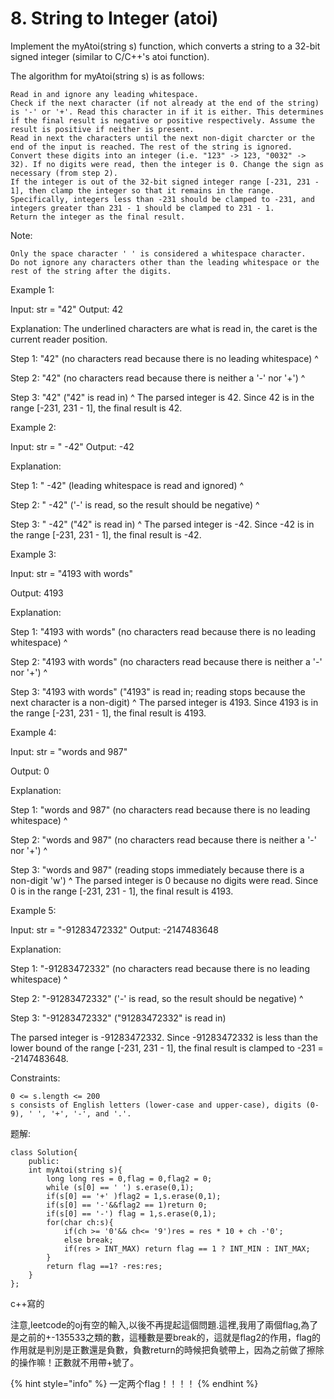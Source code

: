# 8. String to Integer \(atoi\)

Implement the myAtoi\(string s\) function, which converts a string to a 32-bit signed integer \(similar to C/C++'s atoi function\).

The algorithm for myAtoi\(string s\) is as follows:

```text
Read in and ignore any leading whitespace.
Check if the next character (if not already at the end of the string) is '-' or '+'. Read this character in if it is either. This determines if the final result is negative or positive respectively. Assume the result is positive if neither is present.
Read in next the characters until the next non-digit charcter or the end of the input is reached. The rest of the string is ignored.
Convert these digits into an integer (i.e. "123" -> 123, "0032" -> 32). If no digits were read, then the integer is 0. Change the sign as necessary (from step 2).
If the integer is out of the 32-bit signed integer range [-231, 231 - 1], then clamp the integer so that it remains in the range. Specifically, integers less than -231 should be clamped to -231, and integers greater than 231 - 1 should be clamped to 231 - 1.
Return the integer as the final result.
```

Note:

```text
Only the space character ' ' is considered a whitespace character.
Do not ignore any characters other than the leading whitespace or the rest of the string after the digits.
```

Example 1:

Input: str = "42" Output: 42

 Explanation: The underlined characters are what is read in, the caret is the current reader position.

Step 1: "42" \(no characters read because there is no leading whitespace\) ^ 

Step 2: "42" \(no characters read because there is neither a '-' nor '+'\) ^ 

Step 3: "42" \("42" is read in\) ^ The parsed integer is 42. Since 42 is in the range \[-231, 231 - 1\], the final result is 42.

Example 2:

Input: str = " -42" Output: -42 

Explanation: 

Step 1: " -42" \(leading whitespace is read and ignored\) ^ 

Step 2: " -42" \('-' is read, so the result should be negative\) ^ 

Step 3: " -42" \("42" is read in\) ^ The parsed integer is -42. Since -42 is in the range \[-231, 231 - 1\], the final result is -42.

Example 3:

Input: str = "4193 with words" 

Output: 4193 

Explanation: 

Step 1: "4193 with words" \(no characters read because there is no leading whitespace\) ^ 

Step 2: "4193 with words" \(no characters read because there is neither a '-' nor '+'\) ^ 

Step 3: "4193 with words" \("4193" is read in; reading stops because the next character is a non-digit\) ^ The parsed integer is 4193. Since 4193 is in the range \[-231, 231 - 1\], the final result is 4193.

Example 4:

Input: str = "words and 987" 

Output: 0 

Explanation: 

Step 1: "words and 987" \(no characters read because there is no leading whitespace\) ^ 

Step 2: "words and 987" \(no characters read because there is neither a '-' nor '+'\) ^ 

Step 3: "words and 987" \(reading stops immediately because there is a non-digit 'w'\) ^ The parsed integer is 0 because no digits were read. Since 0 is in the range \[-231, 231 - 1\], the final result is 4193.

Example 5:

Input: str = "-91283472332" Output: -2147483648 

Explanation: 

Step 1: "-91283472332" \(no characters read because there is no leading whitespace\) ^ 

Step 2: "-91283472332" \('-' is read, so the result should be negative\) ^ 

Step 3: "-91283472332" \("91283472332" is read in\) 

The parsed integer is -91283472332. Since -91283472332 is less than the lower bound of the range \[-231, 231 - 1\], the final result is clamped to -231 = -2147483648.

Constraints:

```text
0 <= s.length <= 200
s consists of English letters (lower-case and upper-case), digits (0-9), ' ', '+', '-', and '.'.
```

题解:

```text
class Solution{
    public:
    int myAtoi(string s){
        long long res = 0,flag = 0,flag2 = 0;
        while (s[0] == ' ') s.erase(0,1);
        if(s[0] == '+' )flag2 = 1,s.erase(0,1);
        if(s[0] == '-'&&flag2 == 1)return 0;
        if(s[0] == '-') flag = 1,s.erase(0,1);
        for(char ch:s){
            if(ch >= '0'&& ch<= '9')res = res * 10 + ch -'0';
            else break;
            if(res > INT_MAX) return flag == 1 ? INT_MIN : INT_MAX;
        }
        return flag ==1? -res:res;
    }
};
```

c++寫的 

注意,leetcode的oj有空的輸入,以後不再提起這個問題.這裡,我用了兩個flag,為了是之前的+-135533之類的數，這種數是要break的，這就是flag2的作用，flag的作用就是判別是正數還是負數，負數return的時候把負號帶上，因為之前做了擦除的操作嘛！正數就不用帶+號了。

{% hint style="info" %}
一定两个flag！！！！
{% endhint %}

